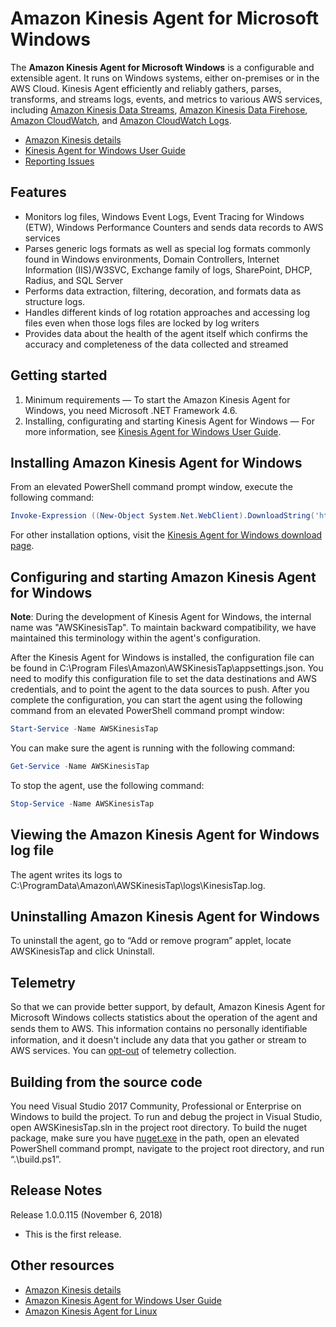 # Amazon Kinesis Agent for Microsoft Windows

The **Amazon Kinesis Agent for Microsoft Windows** is a configurable and extensible agent. It runs on Windows systems, either on-premises or in the AWS Cloud. Kinesis Agent efficiently and reliably gathers, parses, transforms, and streams logs, events, and metrics to various AWS services, including [Amazon Kinesis Data Streams][kinesis-stream], [Amazon Kinesis Data Firehose][kinesis-firehose], [Amazon CloudWatch][cloudwatch], and [Amazon CloudWatch Logs][cloudwatch-logs].

*	[Amazon Kinesis details][kinesis]
*	[Kinesis Agent for Windows User Guide][kinesis-agent-windows-user-guide]
*	[Reporting Issues][kinesis-agent-windows-issues]

## Features

* Monitors log files, Windows Event Logs, Event Tracing for Windows (ETW), Windows Performance Counters and sends data records to AWS services
* Parses generic logs formats as well as special log formats commonly found in Windows environments, Domain Controllers, Internet Information (IIS)/W3SVC, Exchange family of logs, SharePoint, DHCP, Radius, and SQL Server
* Performs data extraction, filtering, decoration, and formats data as structure logs.
* Handles different kinds of log rotation approaches and accessing log files even when those logs files are locked by log writers
* Provides data about the health of the agent itself which confirms the accuracy and completeness of the data collected and streamed

## Getting started

1.	Minimum requirements — To start the Amazon Kinesis Agent for Windows, you need Microsoft .NET Framework 4.6.
2.	Installing, configurating and starting Kinesis Agent for Windows — For more information, see [Kinesis Agent for Windows User Guide][kinesis-agent-windows-user-guide].

## Installing Amazon Kinesis Agent for Windows

From an elevated PowerShell command prompt window, execute the following command:

```powershell
Invoke-Expression ((New-Object System.Net.WebClient).DownloadString('https://s3-us-west-2.amazonaws.com/kinesis-agent-windows/downloads/InstallKinesisAgent.ps1'))
```

For other installation options, visit the [Kinesis Agent for Windows download page][kinesis-agent-windows-downloads].

## Configuring and starting Amazon Kinesis Agent for Windows

**Note**: During the development of Kinesis Agent for Windows, the internal name was
"AWSKinesisTap". To maintain backward compatibility, we have maintained this terminology
within the agent's configuration.

After the Kinesis Agent for Windows is installed, the configuration file can be found in C:\Program Files\Amazon\AWSKinesisTap\appsettings.json. You need to modify this configuration file to set the data destinations and AWS credentials, and to point the agent to the data sources to push. After you complete the configuration, you can start the agent using the following command from an elevated PowerShell command prompt window:

```powershell
Start-Service -Name AWSKinesisTap
```

You can make sure the agent is running with the following command:

```powershell
Get-Service -Name AWSKinesisTap
```

To stop the agent, use the following command:

```powershell
Stop-Service -Name AWSKinesisTap
```

## Viewing the Amazon Kinesis Agent for Windows log file

The agent writes its logs to C:\ProgramData\Amazon\AWSKinesisTap\logs\KinesisTap.log.

## Uninstalling Amazon Kinesis Agent for Windows

To uninstall the agent, go to “Add or remove program” applet, locate AWSKinesisTap and click Uninstall.

## Telemetry

So that we can provide better support, by default, Amazon Kinesis Agent for Microsoft Windows collects statistics about the operation of the agent and sends them to AWS. This information contains no personally identiﬁable information, and it doesn't include any data that you gather or stream to AWS services. You can [opt-out][opt-out] of telemetry collection.

## Building from the source code

You need Visual Studio 2017 Community, Professional or Enterprise on Windows to build the project. To run and debug the project in Visual Studio, open AWSKinesisTap.sln in the project root directory. To build the nuget package, make sure you have [nuget.exe][nuget] in the path, open an elevated PowerShell command prompt, navigate to the project root directory, and run “.\build.ps1”.

## Release Notes

Release 1.0.0.115 (November 6, 2018)
*	This is the first release.

## Other resources
*	[Amazon Kinesis details][kinesis]
*	[Amazon Kinesis Agent for Windows User Guide][kinesis-agent-windows-user-guide]
*	[Amazon Kinesis Agent for Linux][kinesis-agent-linux]

[cloudwatch]: https://aws.amazon.com/cloudwatch/
[cloudwatch-logs]: https://aws.amazon.com/cloudwatch/features/#Collect
[kinesis]: http://aws.amazon.com/kinesis
[kinesis-agent-linux]: https://github.com/awslabs/amazon-kinesis-agent/
[kinesis-agent-windows-downloads]: https://s3-us-west-2.amazonaws.com/kinesis-agent-windows/downloads/index.html
[kinesis-agent-windows-issues]: https://github.com/awslabs/kinesis-agent-windows/issues
[kinesis-agent-windows-user-guide]: https://docs.aws.amazon.com/kinesis-agent-windows/latest/userguide/what-is-kinesis-agent-windows.html
[kinesis-stream]: https://aws.amazon.com/kinesis/streams/
[kinesis-firehose]: https://aws.amazon.com/kinesis/firehose/
[nuget]: https://dist.nuget.org/win-x86-commandline/latest/nuget.exe
[opt-out]: https://docs.aws.amazon.com/kinesis-agent-windows/latest/userguide/telemetrics-configuration-option.html

